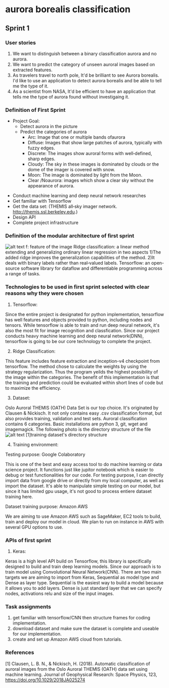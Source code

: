 # aurora borealis classification
## Sprint 1

### User stories 
1. We want to distinguish between a binary classification aurora and no aurora.
2. We want to predict the category of unseen auroral images based on extracted features.
3. As travelers travel to north pole, It'd be brilliant to see Aurora borealis. I'd like to use an application to detect aurora borealis and be able to tell me the type of it. 
4. As a scientist from NASA, It'd be efficient to have an application that tells me the type of aurora found without investigaing it. 


### Definition of First Sprint
* Project Goal:
	* Detect aurora in the picture
	* Predict the categories of aurora
		* Arc: Image that one or multiple bands ofaurora
		- Diffuse: Images that show large patches of aurora, typically with fuzzy edges.
		- Discrete: The images show auroral forms with well‐defined, sharp edges.
		- Cloudy: The sky in these images is dominated by clouds or the dome of the imager is covered with snow.
		- Moon: The image is dominated by light from the Moon.
		* Clear  /Noaurora: images which show a clear sky without the appearance of aurora.
- Conduct machine learning and deep neural network researches
- Get familiar with Tensorflow
- Get the data set: (THEMIS all‐sky imager network. http://themis.ssl.berkeley.edu.)
- Design API 
- Complete project infrastructure

### Definition of the modular architecture of first sprint
![alt text](https://github.com/ec500-software-engineering/project-aurora_borealis_classification/blob/master/picture/module.png)
f: feature of the image
Ridge classification: a linear method extending and generalizing ordinary linear regression in two aspects 1)The added ridge improves the generalization capabilities of the method. 2)It deals with binary labels rather than real‐valued labels. 
Tensorflow: an open-source software library for dataflow and differentiable programming across a range of tasks.


### Technologies to be used in first sprint selected with clear reasons why they were chosen
1. Tensorflow: 

Since the entire project is designated for python implementation, tensorflow has well features and objects provided to python, including nodes and tensors. While tensorflow is able to train and run deep neural network, it's also the most fit for image recognition and classfication. Since our project conducts heavy machine learning and deep neural network(DNN), tensorflow is going to be our core technology to complete the project. 
	
2. Ridge Classification: 

This feature includes feature extraction and inception-v4 checkpoint from tensorflow. The method chose to calculate the weights by using the strategy regularization. Thus the program yeilds the highest possibility of the image within the categories. The benefit of this implementation is that the training and prediction could be evaluated within short lines of code but to maximize the efficiency. 
	
3. Dataset: 

Oslo Auroral THEMIS (OATH) Data Set is our top choice. It's originated by Clausen & Nickisch. It not only contains easy .csv classification format, but also provides training, validation and test sets. Auroral classification contains 6 categories. Basic installations are python 3, git, wget and imagemagick. The following photo is the directory structure of the file
![alt text](https://github.com/ec500-software-engineering/project-aurora_borealis_classification/blob/master/picture/dataset%20structure.png)
[1]training dataset's directory structure

4. Training environment: 

Testing purpose: Google Colaboratory

This is one of the best and easy access tool to do machine learning or data science project. It functions just like jupitor notebook which is easier to debug or test functionalities for our code. For testing purpose, I can directly import data from google drive or directly from my local computer, as well as import the dataset. It's able to manipulate simple testing on our model, but since it has limited gpu usage, it's not good to process entiere dataset training here. 
			
Dataset training purpose: Amazon AWS

We are aiming to use Amazon AWS such as SageMaker, EC2 tools to build, train and deploy our model in cloud. We plan to run on instance in AWS with several GPU options to use. 

### APIs of first sprint
1. Keras: 

Keras is a high level API build on Tensorflow, this library is specifically designed to build and train deep learning models. Since our approach is to train model using Convolutional Neural Network(CNN). There are two main targets we are aiming to import from Keras, Sequential as model type and Dense as layer type. Sequential is the easiest way to build a model because it allows you to add layers. Dense is just standard layer that we can specify nodes, activations relu and size of the input images. 

### Task assignments
1. get familiar with tensorflow/CNN then structure frames for coding implementation.
2. download dataset and make sure the dataset is complete and useable for our implementation.
3. create and set up Amazon AWS cloud from tutorials. 

### References
[1] Clausen, L. B. N., & Nickisch, H. (2018). Automatic classification of auroral images from the Oslo Auroral THEMIS (OATH) data set using machine learning. Journal of Geophysical Research: Space Physics, 123, https://doi.org/10.1029/2018JA025274







